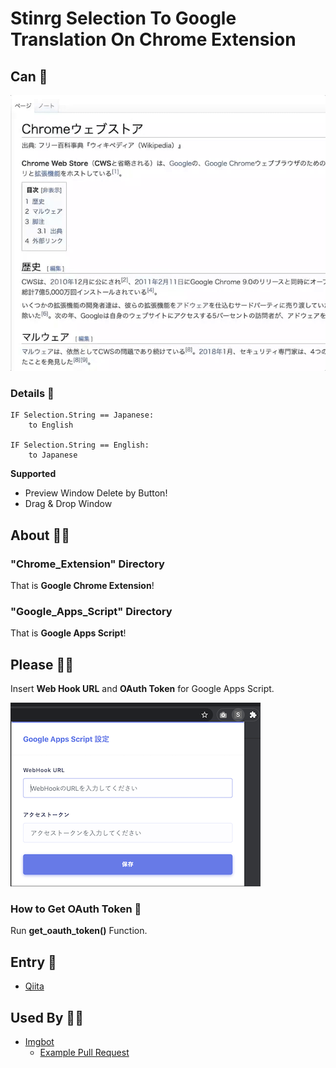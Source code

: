 # Stinrg Selection To Google Translation On Chrome Extension

## Can 🤗

![realtime_translate.gif](realtime_translate.gif)

### Details 🎉

```
IF Selection.String == Japanese:
    to English

IF Selection.String == English:
    to Japanese
```

**Supported**

- Preview Window Delete by Button!
- Drag & Drop Window

## About 💁‍♂️

### "Chrome_Extension" Directory

That is **Google Chrome Extension**!

### "Google_Apps_Script" Directory

That is **Google Apps Script**!

## Please 🙇‍♂️

Insert **Web Hook URL** and **OAuth Token** for Google Apps Script.

![config_window.png](config_window.png)

### How to Get OAuth Token 🤔

Run **get_oauth_token()** Function.

## Entry 🥳

- [Qiita](https://qiita.com/huuya/items/1d23e77c91506b8c3462)

## Used By 🙋‍♂️

- [Imgbot](https://github.com/marketplace/imgbot)
    - [Example Pull Request](https://github.com/huuyafwww/Stinrg-Selection-To-Google-Translation-On-Chrome-Extension/pull/1)